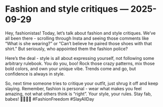 # Fashion and style critiques — 2025-09-29

Hey, fashionistas! Today, let’s talk about fashion and style critiques. We’ve all been there - scrolling through Insta and seeing those comments like “What is she wearing?” or “Can’t believe he paired those shoes with that shirt.” But seriously, who appointed them the fashion police?

Here’s the deal - style is all about expressing yourself, not following some arbitrary rulebook. You do you, boo! Rock those crazy patterns, mix those bold colors, and own your unique vibe. Trends come and go, but confidence is always in style.

So, next time someone tries to critique your outfit, just shrug it off and keep slaying. Remember, fashion is personal - wear what makes you feel amazing, not what others think is “right”. Your style, your rules. Stay fab, babes! 💁🏻‍♀️✨ #FashionFreedom #SlayAllDay